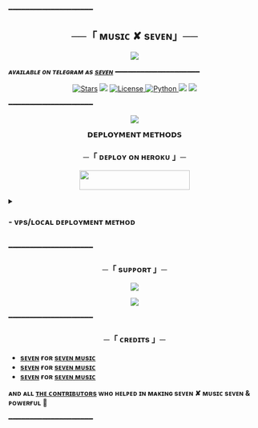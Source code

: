 ━━━━━━━━━━━━━━━━━━━━

<h2 align="center">
    ──「 ᴍᴜsɪᴄ ✘ ѕᴇᴠᴇɴ」──
</h2>

<p align="center">
  <img src="https://telegra.ph/file/d41f8fe2d56dd219fba47.jpg">
</p>

_**ᴀᴠᴀɪʟᴀʙʟᴇ ᴏɴ ᴛᴇʟᴇɢʀᴀᴍ ᴀs [ѕᴇᴠᴇɴ](https://t.me/EE_20)**_
━━━━━━━━━━━━━━━━━━━━

<p align="center">
<a href="https://github.com/VENOM7XxX/MUSIC_SEVEN/stargazers"><img src="https://img.shields.io/github/stars/VENOM7XxX/MUSIC_SEVEN?color=black&logo=github&logoColor=black&style=for-the-badge" alt="Stars" /></a>
<a href="https://github.com/VENOM7XxX/MUSIC_SEVEN/network/members"> <img src="https://img.shields.io/github/forks/VENOM7XxX/MUSIC_SEVEN?color=black&logo=github&logoColor=black&style=for-the-badge" /></a>
<a href="https://github.com/VENOM7XxX/MUSIC_SEVEN/blob/master/LICENSE"> <img src="https://img.shields.io/badge/License-MIT-blueviolet?style=for-the-badge" alt="License" /> </a>
<a href="https://www.python.org/"> <img src="https://img.shields.io/badge/Written%20in-Python-skyblue?style=for-the-badge&logo=python" alt="Python" /> </a>
<a href="https://pypi.org/project/Pyrogram/"> <img src="https://img.shields.io/pypi/v/pyrogram?color=white&label=pyrogram&logo=python&logoColor=blue&style=for-the-badge" /></a>
<a href="https://github.com/VENOM7XxX/MUSIC_SEVEN/commits/VENOM7XxX"> <img src="https://img.shields.io/github/last-commit/VENOM7XxX/MUSIC_SEVEN?color=black&logo=github&logoColor=black&style=for-the-badge" /></a>
</p>

━━━━━━━━━━━━━━━━━━━━

<p align="center">
  <img src="https://telegra.ph/file/e1ca90fe34e9640e0248b.jpg">
</p>

<p align="center">
<b>𝗗𝗘𝗣𝗟𝗢𝗬𝗠𝗘𝗡𝗧 𝗠𝗘𝗧𝗛𝗢𝗗𝗦</b>
</p>

<h3 align="center">
    ─「 ᴅᴇᴩʟᴏʏ ᴏɴ ʜᴇʀᴏᴋᴜ 」─
</h3>

<p align="center"><a href="https://dashboard.heroku.com/new?template=https://github.VENOM7XxX/MUSIC_SEVEN"> <img src="https://img.shields.io/badge/Deploy%20On%20Heroku-black?style=for-the-badge&logo=heroku" width="220" height="38.45"/></a></p>

<details>
<summary><h3>
- <b> ᴠᴘs/ʟᴏᴄᴀʟ ᴅᴇᴘʟᴏʏᴍᴇɴᴛ ᴍᴇᴛʜᴏᴅ </b>
</h3></summary>

- Get your [Necessary Variables](https://github.com/VENOM7XxX/MUSIC_SEVEN/blob/master/sample.env)
- Upgrade and Update by :
`sudo apt-get update && sudo apt-get upgrade -y`
- Install required packages by :
`sudo apt-get install python3-pip ffmpeg -y`
- Install pip by :
`sudo pip3 install -U pip`
- Install node by :
`curl -fssL https://deb.nodesource.com/setup_18.x | sudo -E bash - && sudo apt-get install nodejs -y && npm i -g npm`
- Clone the repository by :
`git clone https://github.com/VENOM7XxX/MUSIC_SEVEN && cd MUSIC_SEVEN`
- Install requirements by :
`pip3 install -U -r requirements.txt`
- Fill your variables in the env by :
`vi sample.env`<br>
Press `I` on the keyboard for editing env<br>
Press `Ctrl+C` when you're done with editing env and `:wq` to save the env<br>
- Rename the env file by :
`mv sample.env .env`
- Install tmux to keep running your bot when you close the terminal by :
`sudo apt install tmux && tmux`
- Finally run the bot by :
`bash fallen`
- For getting out from tmux session<br>
Press `Ctrl+b` and then `d`

<p align="center">
  <img src="https://telegra.ph/file/e1ca90fe34e9640e0248b.jpg">
</p>

</details>

━━━━━━━━━━━━━━━━━━━━
<h3 align="center">
    ─「 sᴜᴩᴩᴏʀᴛ 」─
</h3>

<p align="center">
<a href="https://telegram.me/EE_47"><img src="https://img.shields.io/badge/-Support%20Group-blue.svg?style=for-the-badge&logo=Telegram"></a>
</p>
<p align="center">
<a href="https://telegram.me/EE_20"><img src="https://img.shields.io/badge/-Support%20Channel-blue.svg?style=for-the-badge&logo=Telegram"></a>
</p>

━━━━━━━━━━━━━━━━━━━━

<h3 align="center">
    ─「 ᴄʀᴇᴅɪᴛs 」─
</h3>

- <b>[ѕᴇᴠᴇɴ](https://github.com/VENOM7XxX)  ғᴏʀ  [ѕᴇᴠᴇɴ ᴍᴜsɪᴄ](https://github.com/VENOM7XxX/MUSIC_SEVEN) </b>
- <b>[ѕᴇᴠᴇɴ](https://github.com/VENOM7XxX)  ғᴏʀ  [ѕᴇᴠᴇɴ ᴍᴜsɪᴄ](https://github.com/VENOM7XxX/MUSIC_SEVEN) </b>
- <b>[ѕᴇᴠᴇɴ](https://github.com/VENOM7XxX)  ғᴏʀ  [ѕᴇᴠᴇɴ ᴍᴜsɪᴄ](https://github.com/VENOM7XxX/MUSIC_SEVEN) </b>

<b>ᴀɴᴅ ᴀʟʟ [ᴛʜᴇ ᴄᴏɴᴛʀɪʙᴜᴛᴏʀs](https://github.com/VENOM7XxX/MUSIC_SEVEN/graphs/contributors) ᴡʜᴏ ʜᴇʟᴩᴇᴅ ɪɴ ᴍᴀᴋɪɴɢ ѕᴇᴠᴇɴ ✘ ᴍᴜsɪᴄ ѕᴇᴠᴇɴ & ᴩᴏᴡᴇʀғᴜʟ 🖤 </b>

━━━━━━━━━━━━━━━━━━━━

